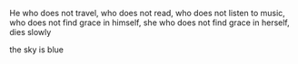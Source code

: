 
He who does not travel, who does not read,
who does not listen to music,
who does not find grace in himself,
she who does not find grace in herself,
dies slowly


the sky is blue
